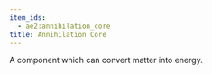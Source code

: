 ```yaml
---
item_ids:
  - ae2:annihilation_core
title: Annihilation Core
---
```


A component which can convert matter into energy.

<RecipeFor id="annihilation_core" />
